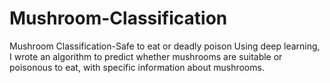 # Mushroom-Classification
Mushroom Classification-Safe to eat or deadly poison
Using deep learning, I wrote an algorithm to predict whether mushrooms are suitable or poisonous to eat, with specific information about mushrooms.
